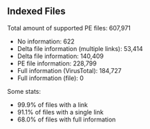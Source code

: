 ## Indexed Files

<!--FileStats-->
Total amount of supported PE files: 607,971

* No information: 622
* Delta file information (multiple links): 53,414
* Delta file information: 140,409
* PE file information: 228,799
* Full information (VirusTotal): 184,727
* Full information (file): 0

Some stats:

* 99.9% of files with a link
* 91.1% of files with a single link
* 68.0% of files with full information
<!--/FileStats-->
